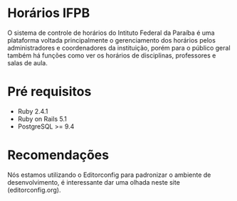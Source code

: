 # Horários IFPB

O sistema de controle de horários do Intituto Federal da Paraíba é uma plataforma voltada principalmente o gerenciamento dos horários pelos administradores e coordenadores da instituição, porém para o público geral também há funções como ver os horários de disciplinas, professores e salas de aula.

# Pré requisitos

- Ruby 2.4.1
- Ruby on Rails 5.1
- PostgreSQL >= 9.4

# Recomendações

Nós estamos utilizando o Editorconfig para padronizar o ambiente de desenvolvimento, é interessante dar uma olhada neste site (editorconfig.org).


